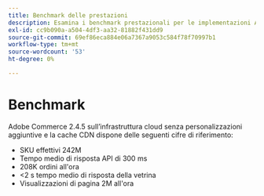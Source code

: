 ```yaml
---
title: Benchmark delle prestazioni
description: Esamina i benchmark prestazionali per le implementazioni Adobe Commerce ospitate sull’infrastruttura cloud di Adobe.
exl-id: cc9b090a-a504-4df3-aa32-81882f431dd9
source-git-commit: 69ef86eca884e06a7367a9053c584f78f70997b1
workflow-type: tm+mt
source-wordcount: '53'
ht-degree: 0%

---
```


# Benchmark

Adobe Commerce 2.4.5 sull’infrastruttura cloud senza personalizzazioni aggiuntive e la cache CDN dispone delle seguenti cifre di riferimento:

- SKU effettivi 242M
- Tempo medio di risposta API di 300 ms
- 208K ordini all&#39;ora
- &lt;2 s tempo medio di risposta della vetrina
- Visualizzazioni di pagina 2M all&#39;ora
